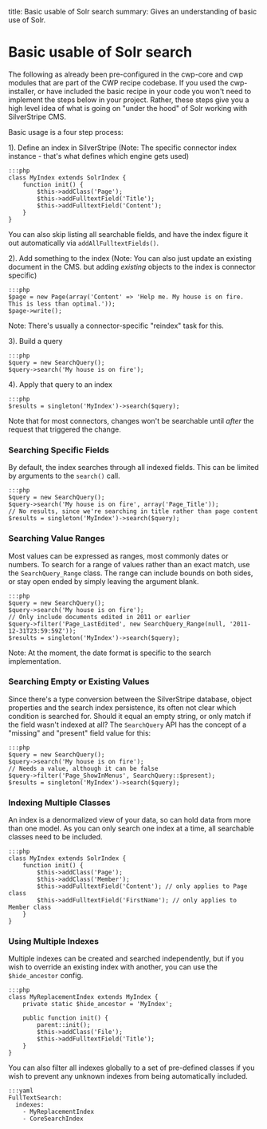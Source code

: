 title: Basic usable of Solr search
summary: Gives an understanding of basic use of Solr.

#  Basic usable of Solr search

The following as already been pre-configured in the cwp-core and cwp modules that are part of the CWP recipe codebase.
If you used the cwp-installer, or have included the basic recipe in your code you won't need to implement the steps below in your project.
Rather, these steps give you a high level idea of what is going on "under the hood" of Solr working with SilverStripe CMS.


Basic usage is a four step process:

1). Define an index in SilverStripe (Note: The specific connector index instance - that's what defines which engine gets used)


	:::php
	class MyIndex extends SolrIndex {
		function init() {
			$this->addClass('Page');
			$this->addFulltextField('Title');
			$this->addFulltextField('Content');
		}
	}


You can also skip listing all searchable fields, and have the index
figure it out automatically via `addAllFulltextFields()`.


2). Add something to the index (Note: You can also just update an existing document in the CMS. but adding _existing_ objects to the index is connector specific)

	:::php
	$page = new Page(array('Content' => 'Help me. My house is on fire. This is less than optimal.'));
	$page->write();


Note: There's usually a connector-specific "reindex" task for this.

3). Build a query

	:::php
	$query = new SearchQuery();
	$query->search('My house is on fire');


4). Apply that query to an index

	:::php
	$results = singleton('MyIndex')->search($query);


Note that for most connectors, changes won't be searchable until _after_ the request that triggered the change.

### Searching Specific Fields

By default, the index searches through all indexed fields.
This can be limited by arguments to the `search()` call.


	:::php
	$query = new SearchQuery();
	$query->search('My house is on fire', array('Page_Title'));
	// No results, since we're searching in title rather than page content
	$results = singleton('MyIndex')->search($query);


### Searching Value Ranges

Most values can be expressed as ranges, most commonly dates or numbers.
To search for a range of values rather than an exact match, 
use the `SearchQuery_Range` class. The range can include bounds on both sides,
or stay open ended by simply leaving the argument blank.

	:::php
	$query = new SearchQuery();
	$query->search('My house is on fire');
	// Only include documents edited in 2011 or earlier
	$query->filter('Page_LastEdited', new SearchQuery_Range(null, '2011-12-31T23:59:59Z'));
	$results = singleton('MyIndex')->search($query);	


Note: At the moment, the date format is specific to the search implementation.

### Searching Empty or Existing Values

Since there's a type conversion between the SilverStripe database, object properties
and the search index persistence, its often not clear which condition is searched for.
Should it equal an empty string, or only match if the field wasn't indexed at all?
The `SearchQuery` API has the concept of a "missing" and "present" field value for this:


	:::php
	$query = new SearchQuery();
	$query->search('My house is on fire');
	// Needs a value, although it can be false
	$query->filter('Page_ShowInMenus', SearchQuery::$present);
	$results = singleton('MyIndex')->search($query);	


### Indexing Multiple Classes

An index is a denormalized view of your data, so can hold data from more than one model.
As you can only search one index at a time, all searchable classes need to be included.


	:::php
	class MyIndex extends SolrIndex {
		function init() {
			$this->addClass('Page');
			$this->addClass('Member');
			$this->addFulltextField('Content'); // only applies to Page class
			$this->addFulltextField('FirstName'); // only applies to Member class
		}
	}


### Using Multiple Indexes

Multiple indexes can be created and searched independently, but if you wish to override an existing
index with another, you can use the `$hide_ancestor` config.


	:::php
	class MyReplacementIndex extends MyIndex {
		private static $hide_ancestor = 'MyIndex';

		public function init() {
			parent::init();
			$this->addClass('File');
			$this->addFulltextField('Title');
		}
	}


You can also filter all indexes globally to a set of pre-defined classes if you wish to 
prevent any unknown indexes from being automatically included.


	:::yaml
	FullTextSearch:
	  indexes:
	    - MyReplacementIndex
	    - CoreSearchIndex